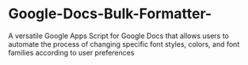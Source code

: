 # Google-Docs-Bulk-Formatter-
A versatile Google Apps Script for Google Docs that allows users to automate the process of changing specific font styles, colors, and font families according to user preferences

